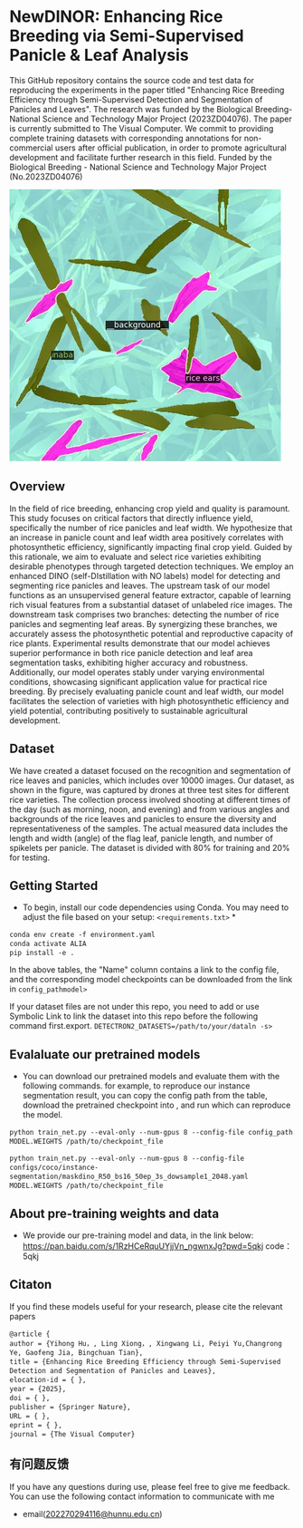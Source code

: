 # NewDINOR: Enhancing Rice Breeding via Semi-Supervised Panicle & Leaf Analysis
This GitHub repository contains the source code and test data for reproducing the experiments in the paper titled "Enhancing Rice Breeding Efficiency through Semi-Supervised Detection and Segmentation of Panicles and Leaves". The research was funded by the Biological Breeding-National Science and Technology Major Project (2023ZD04076). The paper is currently submitted to The Visual Computer. We commit to providing complete training datasets with corresponding annotations for non-commercial users after official publication, in order to promote agricultural development and facilitate further research in this field.
Funded by the Biological Breeding - National Science and Technology Major Project (No.2023ZD04076)

![image](https://github.com/xiaobeial/Semi-supervised-detection-and-segmentation-algorithm-for-efficient-rice-breeding/blob/main/img_demo_output/crop0_5x_20230607_c1_5x_DJI_20230607093538_0008_Z.jpg)
## Overview

In the field of rice breeding, enhancing crop yield and quality is paramount. This study focuses on critical factors that directly influence yield, specifically the number of rice panicles and leaf width. We hypothesize that an increase in panicle count and leaf width area positively correlates with photosynthetic efficiency, significantly impacting final crop yield. Guided by this rationale, we aim to evaluate and select rice varieties exhibiting desirable phenotypes through targeted detection techniques. We employ an enhanced DINO (self-DIstillation with NO labels) model for detecting and segmenting rice panicles and leaves. The upstream task of our model functions as an unsupervised general feature extractor, capable of learning rich visual features from a substantial dataset of unlabeled rice images. The downstream task comprises two branches: detecting the number of rice panicles and segmenting leaf areas. By synergizing these branches, we accurately assess the photosynthetic potential and reproductive capacity of rice plants. Experimental results demonstrate that our model achieves superior performance in both rice panicle detection and leaf area segmentation tasks, exhibiting higher accuracy and robustness. Additionally, our model operates stably under varying environmental conditions, showcasing significant application value for practical rice breeding. By precisely evaluating panicle count and leaf width, our model facilitates the selection of varieties with high photosynthetic efficiency and yield potential, contributing positively to sustainable agricultural development.

## Dataset

We have created a dataset focused on the recognition and segmentation of rice leaves and panicles, which includes over 10000 images. Our dataset, as shown in the figure, was captured by drones at three test sites for different rice varieties. The collection process involved shooting at different times of the day (such as morning, noon, and evening) and from various angles and backgrounds of the rice leaves and panicles to ensure the diversity and representativeness of the samples. The actual measured data includes the length and width (angle) of the flag leaf, panicle length, and number of spikelets per panicle. The dataset is divided with 80\% for training and 20\% for testing.


## Getting Started

* To begin, install our code dependencies using Conda. You may need to adjust the file based on your setup:
`<requirements.txt>` 
    * 
```
conda env create -f environment.yaml
conda activate ALIA
pip install -e .
```
    
In the above tables, the "Name" column contains a link to the config file, and the corresponding model checkpoints can be downloaded from the link in `config_pathmodel>` 

If your dataset files are not under this repo, you need to add or use Symbolic Link to link the dataset into this repo before the following command first.export. `DETECTRON2_DATASETS=/path/to/your/dataln -s>` 

## Evalaluate our pretrained models

* You can download our pretrained models and evaluate them with the following commands. for example, to reproduce our instance segmentation result, you can copy the config path from the table, download the pretrained checkpoint into , and run which can reproduce the model.

```
python train_net.py --eval-only --num-gpus 8 --config-file config_path MODEL.WEIGHTS /path/to/checkpoint_file
```
```
python train_net.py --eval-only --num-gpus 8 --config-file configs/coco/instance-segmentation/maskdino_R50_bs16_50ep_3s_dowsample1_2048.yaml MODEL.WEIGHTS /path/to/checkpoint_file
```
## About pre-training weights and data
* We provide our pre-training model and data, in the link below:
  https://pan.baidu.com/s/1RzHCeRquUYjjVn_ngwnxJg?pwd=5qkj   code：5qkj
## Citaton
If you find these models useful for your research, please cite the relevant papers
```
@article {
author = {Yihong Hu，, Ling Xiong，, Xingwang Li, Peiyi Yu,Changrong Ye, Gaofeng Jia, Bingchuan Tian},
title = {Enhancing Rice Breeding Efficiency through Semi-Supervised Detection and Segmentation of Panicles and Leaves},
elocation-id = { },
year = {2025},
doi = { },
publisher = {Springer Nature},
URL = { },
eprint = { },
journal = {The Visual Computer}
```
## 有问题反馈
If you have any questions during use, please feel free to give me feedback. You can use the following contact information to communicate with me

* email(202270294116@hunnu.edu.cn)
